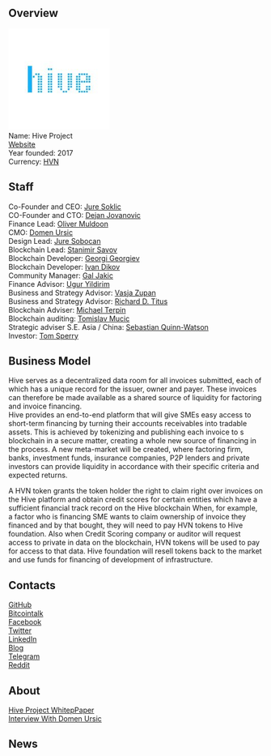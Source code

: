 ## Overview
![ logo](../projects/logo/hive.jpg)  
Name: Hive Project    
[Website](https://www.hive-project.net/)   
Year founded: 2017  
Currency: [HVN](https://coinmarketcap.com/currencies/hive/)     
## Staff
Co-Founder and CEO: [Jure Soklic](../people/jure_soklic.md)  
CO-Founder and CTO: [Dejan Jovanovic](../people/dejan_jovanovic.md)  
Finance Lead: [Oliver Muldoon](../people/oliver_muldoon.md)  
CMO: [Domen Ursic](../people/domen_ursic.md)  
Design Lead: [Jure Sobocan](../people/jure_sobocan.md)  
Blockchain Lead: [Stanimir Savov](../people/stanimir_savov.md)  
Blockchain Developer: [Georgi Georgiev](../people/georgi_georgiev.md)  
Blockchain Developer: [Ivan Dikov](../people/ivan_dikov.md)  
Community Manager: [Gal Jakic](../people/gal_jakic.md)  
Finance Advisor: [Ugur Yildirim](../people/ugur_yildirim.md)  
Business and Strategy Advisor: [Vasja Zupan](../people/vasja_zupan.md)  
Business and Strategy Advisor: [Richard D. Titus](../people/richard_titus.md)  
Blockchain Adviser: [Michael Terpin](../people/michael_terpin.md)  
Blockchain auditing: [Tomislav Mucic](../people/tomislav_mucic.md)  
Strategic adviser S.E. Asia / China: [Sebastian Quinn-Watson](../people/sebastian_watson.md)  
Investor: [Tom Sperry](../people/tom_sperry.md) 
## Business Model
Hive serves as a decentralized data room for all invoices submitted, each of which has a unique record for the issuer, owner and payer. These invoices can therefore be made available as a shared source of liquidity for factoring and invoice financing.  
Hive provides an end-to-end platform that will give SMEs easy access to short-term financing by turning their
accounts receivables into tradable assets. This is achieved by tokenizing and publishing each invoice to s
blockchain in a secure matter, creating a whole new source of financing in the process. A new meta-market
will be created, where factoring firm, banks, investment funds, insurance companies, P2P lenders and
private investors can provide liquidity in accordance with their specific criteria and expected returns. 
  
A HVN token grants the token holder the right to claim right over invoices on the Hive platform and obtain
credit scores for certain entities which have a sufficient financial track record on the Hive blockchain
When, for example, a factor who is financing SME wants to claim ownership of invoice they financed and by that
bought, they will need to pay HVN tokens to Hive foundation. Also when Credit Scoring company or auditor
will request access to private in data on the blockchain, HVN tokens will be used to pay for access to that
data. Hive foundation will resell tokens back to the market and use funds for financing of development of
infrastructure.
## Contacts
[GitHub](https://github.com/HiveProjectLTD)  
[Bitcointalk](https://bitcointalk.org/index.php?topic=1959159.0)   
[Facebook](https://www.facebook.com/HiveProject.net/)   
[Twitter](https://twitter.com/hiveproject_net)  
[LinkedIn](https://www.linkedin.com/company/18067195/)   
[Blog](https://medium.com/hiveproject-net)    
[Telegram](https://t.me/hiveprojectnet)  
[Reddit](https://www.reddit.com/r/HiveProject_net/)  
## About 
[Hive Project WhitepPaper](https://www.hive-project.net/whitepapers/Hive_Project_Whitepaper.pdf?v2)  
[Interview With Domen Ursic](https://www.youtube.com/watch?v=XRhhBiE77vM)  
## News
